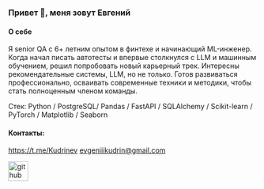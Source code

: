 ### Привет 👋, меня зовут Евгений
#### О себе

Я senior QA с 6+ летним опытом в финтехе и начинающий ML-инженер. Когда начал писать автотесты и впервые столкнулся с LLM и машинным обучением, решил попробовать новый карьерный трек. Интересны рекомендательные системы, LLM, но не только. Готов развиваться профессионально, осваивать современные техники и методики, чтобы стать полноценным членом команды.

Стек: Python / PostgreSQL/ Pandas / FastAPI / SQLAlchemy / Scikit-learn / PyTorch / Matplotlib / Seaborn

#### Контакты:
https://t.me/Kudrinev 
evgeniiikudrin@gmail.com



[<img src='https://cdn.jsdelivr.net/npm/simple-icons@3.0.1/icons/github.svg' alt='github' height='40'>](https://github.com/ekudrin)  

